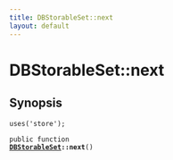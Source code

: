 ```yaml
---
title: DBStorableSet::next
layout: default
---
```


# DBStorableSet::next

## Synopsis

<code>uses('store');</code>

<code>public function <b><a href="DBStorableSet">DBStorableSet</a>::next</b>()</code>

